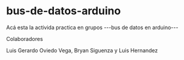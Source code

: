 # bus-de-datos-arduino
Acá esta la activida practica en grupos ---bus de datos en arduino---

Colaboradores

Luis Gerardo Oviedo Vega,
Bryan Siguenza y
Luis Hernandez
